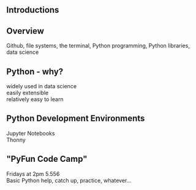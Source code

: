 ## Introductions

## Overview
Github, file systems, the terminal, Python programming, Python libraries, data science

## Python - why?
widely used in data science  
easily extensible  
relatively easy to learn  

## Python Development Environments 
Jupyter Notebooks  
Thonny

## "PyFun Code Camp"
Fridays at 2pm 5.556  
Basic Python help, catch up, practice, whatever...
 